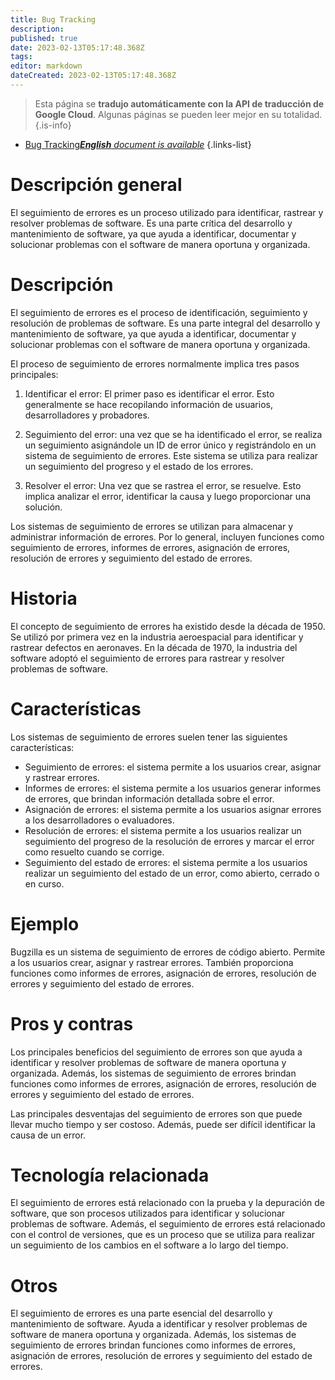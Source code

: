 ```yaml
---
title: Bug Tracking
description: 
published: true
date: 2023-02-13T05:17:48.368Z
tags: 
editor: markdown
dateCreated: 2023-02-13T05:17:48.368Z
---
```


> Esta página se **tradujo automáticamente con la API de traducción de Google Cloud**.
Algunas páginas se pueden leer mejor en su totalidad.{.is-info}



- [Bug Tracking***English** document is available*](/en/Knowledge-base/Dictionary/bug-tracking)
{.links-list}


# Descripción general
El seguimiento de errores es un proceso utilizado para identificar, rastrear y resolver problemas de software. Es una parte crítica del desarrollo y mantenimiento de software, ya que ayuda a identificar, documentar y solucionar problemas con el software de manera oportuna y organizada.

# Descripción
El seguimiento de errores es el proceso de identificación, seguimiento y resolución de problemas de software. Es una parte integral del desarrollo y mantenimiento de software, ya que ayuda a identificar, documentar y solucionar problemas con el software de manera oportuna y organizada.

El proceso de seguimiento de errores normalmente implica tres pasos principales:

1. Identificar el error: El primer paso es identificar el error. Esto generalmente se hace recopilando información de usuarios, desarrolladores y probadores.

2. Seguimiento del error: una vez que se ha identificado el error, se realiza un seguimiento asignándole un ID de error único y registrándolo en un sistema de seguimiento de errores. Este sistema se utiliza para realizar un seguimiento del progreso y el estado de los errores.

3. Resolver el error: Una vez que se rastrea el error, se resuelve. Esto implica analizar el error, identificar la causa y luego proporcionar una solución.

Los sistemas de seguimiento de errores se utilizan para almacenar y administrar información de errores. Por lo general, incluyen funciones como seguimiento de errores, informes de errores, asignación de errores, resolución de errores y seguimiento del estado de errores.

# Historia
El concepto de seguimiento de errores ha existido desde la década de 1950. Se utilizó por primera vez en la industria aeroespacial para identificar y rastrear defectos en aeronaves. En la década de 1970, la industria del software adoptó el seguimiento de errores para rastrear y resolver problemas de software.

# Características
Los sistemas de seguimiento de errores suelen tener las siguientes características:

- Seguimiento de errores: el sistema permite a los usuarios crear, asignar y rastrear errores.
- Informes de errores: el sistema permite a los usuarios generar informes de errores, que brindan información detallada sobre el error.
- Asignación de errores: el sistema permite a los usuarios asignar errores a los desarrolladores o evaluadores.
- Resolución de errores: el sistema permite a los usuarios realizar un seguimiento del progreso de la resolución de errores y marcar el error como resuelto cuando se corrige.
- Seguimiento del estado de errores: el sistema permite a los usuarios realizar un seguimiento del estado de un error, como abierto, cerrado o en curso.

# Ejemplo
Bugzilla es un sistema de seguimiento de errores de código abierto. Permite a los usuarios crear, asignar y rastrear errores. También proporciona funciones como informes de errores, asignación de errores, resolución de errores y seguimiento del estado de errores.

# Pros y contras
Los principales beneficios del seguimiento de errores son que ayuda a identificar y resolver problemas de software de manera oportuna y organizada. Además, los sistemas de seguimiento de errores brindan funciones como informes de errores, asignación de errores, resolución de errores y seguimiento del estado de errores.

Las principales desventajas del seguimiento de errores son que puede llevar mucho tiempo y ser costoso. Además, puede ser difícil identificar la causa de un error.

# Tecnología relacionada
El seguimiento de errores está relacionado con la prueba y la depuración de software, que son procesos utilizados para identificar y solucionar problemas de software. Además, el seguimiento de errores está relacionado con el control de versiones, que es un proceso que se utiliza para realizar un seguimiento de los cambios en el software a lo largo del tiempo.

# Otros
El seguimiento de errores es una parte esencial del desarrollo y mantenimiento de software. Ayuda a identificar y resolver problemas de software de manera oportuna y organizada. Además, los sistemas de seguimiento de errores brindan funciones como informes de errores, asignación de errores, resolución de errores y seguimiento del estado de errores.